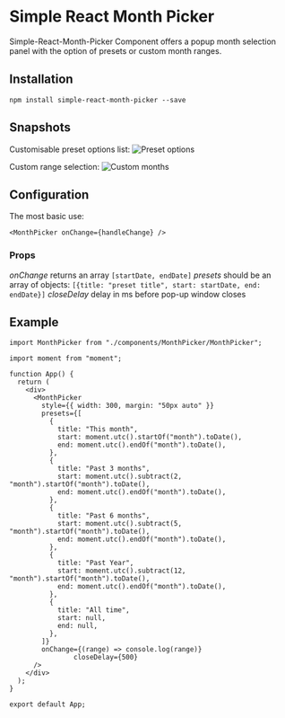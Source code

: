 # Simple React Month Picker

Simple-React-Month-Picker Component offers a popup month selection panel with the option of presets or custom month ranges.

## Installation
```npm install simple-react-month-picker --save```

## Snapshots

Customisable preset options list:
![Preset options](https://user-images.githubusercontent.com/795134/144825642-036e6348-cab4-447d-a7d0-7b18f6ca2350.png)

Custom range selection:
![Custom months](https://user-images.githubusercontent.com/795134/144825638-073bb937-2325-4a7f-884d-d658658a81fd.png)

## Configuration

The most basic use: 
```
<MonthPicker onChange={handleChange} />
```

### Props

*onChange* returns an array `[startDate, endDate]`
*presets* should be an array of objects: `[{title: "preset title", start: startDate, end: endDate}]`
*closeDelay* delay in ms before pop-up window closes

## Example

```
import MonthPicker from "./components/MonthPicker/MonthPicker";
```
```
import moment from "moment";

function App() {
  return (
    <div>
      <MonthPicker
        style={{ width: 300, margin: "50px auto" }}
        presets={[
          {
            title: "This month",
            start: moment.utc().startOf("month").toDate(),
            end: moment.utc().endOf("month").toDate(),
          },
          {
            title: "Past 3 months",
            start: moment.utc().subtract(2, "month").startOf("month").toDate(),
            end: moment.utc().endOf("month").toDate(),
          },
          {
            title: "Past 6 months",
            start: moment.utc().subtract(5, "month").startOf("month").toDate(),
            end: moment.utc().endOf("month").toDate(),
          },
          {
            title: "Past Year",
            start: moment.utc().subtract(12, "month").startOf("month").toDate(),
            end: moment.utc().endOf("month").toDate(),
          },
          {
            title: "All time",
            start: null,
            end: null,
          },
        ]}
        onChange={(range) => console.log(range)}
				closeDelay={500}
      />
    </div>
  );
}

export default App;
```

